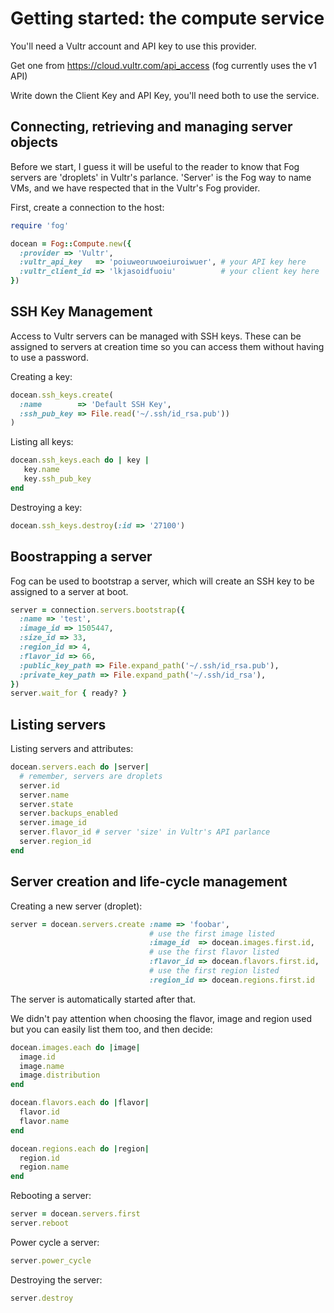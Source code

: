 # Getting started: the compute service

You'll need a Vultr account and API key to use this provider.

Get one from https://cloud.vultr.com/api_access (fog currently uses the v1 API)

Write down the Client Key and API Key, you'll need both to use the service.


## Connecting, retrieving and managing server objects

Before we start, I guess it will be useful to the reader to know
that Fog servers are 'droplets' in Vultr's parlance.
'Server' is the Fog way to name VMs, and we have
respected that in the Vultr's Fog provider.

First, create a connection to the host:

```ruby
require 'fog'

docean = Fog::Compute.new({
  :provider => 'Vultr',
  :vultr_api_key   => 'poiuweoruwoeiuroiwuer', # your API key here
  :vultr_client_id => 'lkjasoidfuoiu'          # your client key here
})
```

## SSH Key Management

Access to Vultr servers can be managed with SSH keys. These can be assigned to servers at creation time so you can access them without having to use a password.

Creating a key:

```ruby
docean.ssh_keys.create(
  :name        => 'Default SSH Key',
  :ssh_pub_key => File.read('~/.ssh/id_rsa.pub'))
)
```

Listing all keys:

```ruby
docean.ssh_keys.each do | key |
   key.name
   key.ssh_pub_key
end
```

Destroying a key:

```ruby
docean.ssh_keys.destroy(:id => '27100')
```

## Boostrapping a server

Fog can be used to bootstrap a server, which will create an SSH key to be assigned to a server at boot.

```ruby
server = connection.servers.bootstrap({
  :name => 'test',
  :image_id => 1505447,
  :size_id => 33,
  :region_id => 4,
  :flavor_id => 66,
  :public_key_path => File.expand_path('~/.ssh/id_rsa.pub'),
  :private_key_path => File.expand_path('~/.ssh/id_rsa'),
})
server.wait_for { ready? }
```

## Listing servers

Listing servers and attributes:

```ruby
docean.servers.each do |server|
  # remember, servers are droplets
  server.id
  server.name
  server.state
  server.backups_enabled
  server.image_id
  server.flavor_id # server 'size' in Vultr's API parlance
  server.region_id
end
```

## Server creation and life-cycle management

Creating a new server (droplet):

```ruby
server = docean.servers.create :name => 'foobar',
                               # use the first image listed
                               :image_id  => docean.images.first.id,
                               # use the first flavor listed
                               :flavor_id => docean.flavors.first.id,
                               # use the first region listed
                               :region_id => docean.regions.first.id
```

The server is automatically started after that.

We didn't pay attention when choosing the flavor, image and region used
but you can easily list them too, and then decide:

```ruby
docean.images.each do |image|
  image.id
  image.name
  image.distribution
end

docean.flavors.each do |flavor|
  flavor.id
  flavor.name
end

docean.regions.each do |region|
  region.id
  region.name
end

```

Rebooting a server:

```ruby
server = docean.servers.first
server.reboot
```

Power cycle a server:

```ruby
server.power_cycle
```

Destroying the server:

```ruby
server.destroy
```


